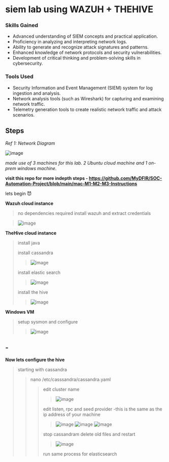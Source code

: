 # siem lab using WAZUH + THEHIVE

### Skills Gained

- Advanced understanding of SIEM concepts and practical application.
- Proficiency in analyzing and interpreting network logs.
- Ability to generate and recognize attack signatures and patterns.
- Enhanced knowledge of network protocols and security vulnerabilities.
- Development of critical thinking and problem-solving skills in cybersecurity.

### Tools Used

- Security Information and Event Management (SIEM) system for log ingestion and analysis.
- Network analysis tools (such as Wireshark) for capturing and examining network traffic.
- Telemetry generation tools to create realistic network traffic and attack scenarios.


## Steps

*Ref 1: Network Diagram*

![image](https://github.com/maybewale/siem-lab/assets/78131867/1dbfc263-34bb-4e0d-adb8-857da97072eb)

*made use of 3 machines for this lab. 2 Ubuntu cloud machine and 1 on-prem windows machine.*

**visit this repo for more indepth steps - https://github.com/MyDFIR/SOC-Automation-Project/blob/main/mac-M1-M2-M3-Instructions** 



lets begin 😈


**Wazuh cloud instance** 

> no dependencies required
> install wazuh and extract credentials 
  
> ![image](https://github.com/maybewale/siem-lab/assets/78131867/fe5d40f5-bcc9-4522-8b23-4425782632fc) 



**TheHive cloud instance**

> install java
> 
> install cassandra
> >![image](https://github.com/maybewale/siem-lab/assets/78131867/3714c990-a435-437b-9615-e952991fe8e9)
>
> install elastic search
> >![image](https://github.com/maybewale/siem-lab/assets/78131867/012b9726-1573-4bf6-9272-7d8b3f175d21)
>
> install the hive
> >![image](https://github.com/maybewale/siem-lab/assets/78131867/73339c0b-90af-4e82-aa37-6b1b2dd25f79)


**Windows VM**

> setup sysmon and configure
> >![image](https://github.com/maybewale/siem-lab/assets/78131867/0022b3bb-abaf-4be7-ab8d-60cf9eee1070)

## -

**Now lets configure the hive**

> starting with cassandra
> > nano /etc/casssandra/cassandra.yaml
> > 
> > > edit cluster name
> > > 
> > > >![image](https://github.com/maybewale/siem-lab/assets/78131867/c26af92f-78b5-43c8-87bf-68ac418546d2)
> > >
> > > edit listen, rpc and seed provider -this is the same as the ip address of your machine
> > > 
> > > > ![image](https://github.com/maybewale/siem-lab/assets/78131867/b8e395a8-bff3-4ca9-a82f-f3f643443bd0)
> > > > ![image](https://github.com/maybewale/siem-lab/assets/78131867/31b643e8-cbc9-4f7e-9c93-5b95984854ec)
> > > > ![image](https://github.com/maybewale/siem-lab/assets/78131867/f2cd775f-96dd-4f25-84ce-7c4e3ed46fa9)
> > > >
> > > stop cassandram delete old files and restart
> > >  
> > > > ![image](https://github.com/maybewale/siem-lab/assets/78131867/42ee75b4-e6ac-4721-a3fb-8439280422f4)
> > > >
> > > run same process for elasticsearch




